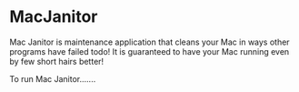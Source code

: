 # MacJanitor
Mac Janitor is maintenance application that cleans your Mac in ways other programs have failed todo! It is guaranteed to have your Mac running even by few short hairs better! 

To run Mac Janitor.......

